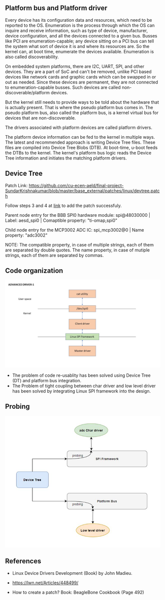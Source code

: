 ## Platform bus and Platform driver

Every device has its configuration data and resources, which need to be reported to the OS. Enumeration is the process through which the OS can inquire and receive information, such as type of device, manufacturer, device configuration, and all the devices connected to a given bus. Busses like PCI are enumeration-capable; any device sitting on a PCI bus can tell the system what sort of device it is and where its resources are. So the kernel can, at boot time, enumerate the devices available. Enumeration is also called discoverability.


On embedded system platforms, there are I2C, UART, SPI, and other devices. They are a part of SoC and can't be removed, unlike PCI based devices like network cards and graphic cards which can be swapped in or out as needed. Since these devices are permanent, they are not connected to enumeration-capable busses. Such devices are called non-discoverable/platform devices.

But the kernel still needs to provide ways to be told about the hardware that is actually present. That is where the pseudo platform bus comes in. The pseudo platform bus, also called the platform bus, is a kernel virtual bus for devices that are non-discoverable.

The drivers associated with platform devices are called platform drivers.

The platform device information can be fed to the kernel in multiple ways. The latest and recommended approach is writing Device Tree files. These files are compiled into Device Tree Blobs (DTB). At boot-time, u-boot feeds the DTBs to the kernel. The kernel's platform bus logic reads the Device Tree information and initiates the matching platform drivers.



## Device Tree

Patch Link: https://github.com/cu-ecen-aeld/final-project-SundarKrishnakumar/blob/master/base_external/patches/linux/devtree.patch

Follow steps 3 and 4 at [link](https://github.com/cu-ecen-aeld/buildroot-assignments-base/wiki/Beagle-Bone-Black-Devicetree-Hardware-Support) to add the patch successfuly.

Parent node entry for the BBB SPI0 hardware module: spi@48030000 | Label: aesd_spi0 | Comaptible property: "ti-omap,spi0"

Child node entry for the MCP3002 ADC IC: spi_mcp3002@0 | Name property: "adc3002"

NOTE: The compatible property, in case of multiple strings, each of them are separated by double quotes. The name property, in case of mutiple strings, each of them are separated by commas.

## Code organization

![adv-driver-1](https://github.com/cu-ecen-aeld/final-project-rajatchaple/blob/main/images/adv-driver-1.jpg)

 - The problem of code re-usablity has been solved using Device Tree (DT) and platform bus integration.
 - The Problem of tight coupling between char driver and low level driver has been solved by integrating Linux SPI framework into the design.

## Probing


![probing_in_action](https://github.com/cu-ecen-aeld/final-project-rajatchaple/blob/main/images/arch.JPG)




## References
 - Linux Device Drivers Development (Book) by John Madieu.

 - https://lwn.net/Articles/448499/

 - How to create a patch? 
    Book:  BeagleBone Cookbook (Page 492)
